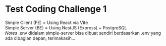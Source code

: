 # Test Coding Challenge 1
Simple Client (FE) = Using React via Vite <br>
Simple Server (BE) = Using NestJS (Express) + PostgreSQL
<br>
*Notes*
.env didalam simple-server bisa dibuat sendiri berdasarkan .env yang ada dibagian depan, terimakasih...
